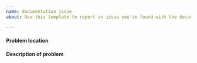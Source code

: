 ```yaml
---
name: documentation issue
about: Use this template to report an issue you've found with the documentation.

---
```


<!--

Welcome!  Unfortunately not all documentation is perfect, and if you're opening
a documentation issue we are interested in fixing it.  Please fill out the
template below so that we can solve the problem more quickly; or, alternately,
open a PR with a fix, if you like.

-->

#### Problem location

<!-- Link to incorrect website or location of source file with bad
documentation. -->

#### Description of problem

<!-- Tell us what is wrong with the documentation so we can fix it. -->

